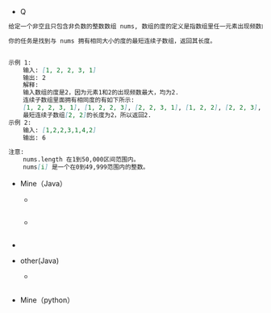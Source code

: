 - Q

```markdown
给定一个非空且只包含非负数的整数数组 nums, 数组的度的定义是指数组里任一元素出现频数的最大值。

你的任务是找到与 nums 拥有相同大小的度的最短连续子数组，返回其长度。


示例 1:
	输入: [1, 2, 2, 3, 1]
    输出: 2
    解释: 
    输入数组的度是2，因为元素1和2的出现频数最大，均为2.
    连续子数组里面拥有相同度的有如下所示:
    [1, 2, 2, 3, 1], [1, 2, 2, 3], [2, 2, 3, 1], [1, 2, 2], [2, 2, 3], [2, 2]
    最短连续子数组[2, 2]的长度为2，所以返回2.
示例 2:
	输入: [1,2,2,3,1,4,2]
	输出: 6

注意:
	nums.length 在1到50,000区间范围内。
	nums[i] 是一个在0到49,999范围内的整数。
```

- Mine（Java）

  - 

  ```java
  
  ```
  
  - 
  
  ```java
  
  ```
  
  



- ​	





- other(Java)   

  - 

  ```java
  
  ```
  
- Mine（python）

  ```python
  
  ```
  
  ```python
  
  ```
  